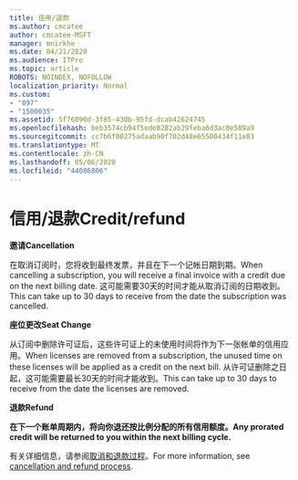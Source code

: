 ```yaml
---
title: 信用/退款
ms.author: cmcatee
author: cmcatee-MSFT
manager: mnirkhe
ms.date: 04/21/2020
ms.audience: ITPro
ms.topic: article
ROBOTS: NOINDEX, NOFOLLOW
localization_priority: Normal
ms.custom:
- "897"
- "1500035"
ms.assetid: 5f76890d-3f85-430b-95fd-dcab42624745
ms.openlocfilehash: beb3574cb94f5ede8282ab29feba6d3ac0e589a9
ms.sourcegitcommit: cc7b6f00275adaab90f702d48e65500434f11e83
ms.translationtype: MT
ms.contentlocale: zh-CN
ms.lasthandoff: 05/06/2020
ms.locfileid: "44086806"
---
```

# <a name="creditrefund"></a><span data-ttu-id="61b78-102">信用/退款</span><span class="sxs-lookup"><span data-stu-id="61b78-102">Credit/refund</span></span>

<span data-ttu-id="61b78-103">**邀请**</span><span class="sxs-lookup"><span data-stu-id="61b78-103">**Cancellation**</span></span>
  
<span data-ttu-id="61b78-104">在取消订阅时，您将收到最终发票，并且在下一个记帐日期到期。</span><span class="sxs-lookup"><span data-stu-id="61b78-104">When cancelling a subscription, you will receive a final invoice with a credit due on the next billing date.</span></span> <span data-ttu-id="61b78-105">这可能需要30天的时间才能从取消订阅的日期收到。</span><span class="sxs-lookup"><span data-stu-id="61b78-105">This can take up to 30 days to receive from the date the subscription was cancelled.</span></span>
  
<span data-ttu-id="61b78-106">**座位更改**</span><span class="sxs-lookup"><span data-stu-id="61b78-106">**Seat Change**</span></span>
  
<span data-ttu-id="61b78-107">从订阅中删除许可证后，这些许可证上的未使用时间将作为下一张帐单的信用应用。</span><span class="sxs-lookup"><span data-stu-id="61b78-107">When licenses are removed from a subscription, the unused time on these licenses will be applied as a credit on the next bill.</span></span> <span data-ttu-id="61b78-108">从许可证删除之日起，这可能需要最长30天的时间才能收到。</span><span class="sxs-lookup"><span data-stu-id="61b78-108">This can take up to 30 days to receive from the date the licenses are removed.</span></span>

<span data-ttu-id="61b78-109">**退款**</span><span class="sxs-lookup"><span data-stu-id="61b78-109">**Refund**</span></span>

<span data-ttu-id="61b78-110">**在下一个账单周期内，将向你退还按比例分配的所有信用额度。**</span><span class="sxs-lookup"><span data-stu-id="61b78-110">**Any prorated credit will be returned to you within the next billing cycle.**</span></span>

<span data-ttu-id="61b78-111">有关详细信息，请参阅[取消和退款过程](https://docs.microsoft.com/microsoft-365/commerce/subscriptions/cancel-your-subscription?view=o365-worldwide)。</span><span class="sxs-lookup"><span data-stu-id="61b78-111">For more information, see [cancellation and refund process](https://docs.microsoft.com/microsoft-365/commerce/subscriptions/cancel-your-subscription?view=o365-worldwide).</span></span> 
